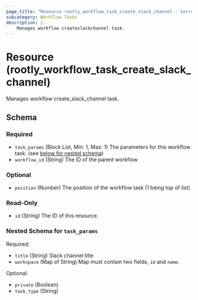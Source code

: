 ```yaml
---
page_title: "Resource rootly_workflow_task_create_slack_channel - terraform-provider-rootly"
subcategory: Workflow Tasks
description: |-
    Manages workflow createslackchannel task.
---
```


# Resource (rootly_workflow_task_create_slack_channel)

Manages workflow create_slack_channel task.

<!-- schema generated by tfplugindocs -->
## Schema

### Required

- `task_params` (Block List, Min: 1, Max: 1) The parameters for this workflow task. (see [below for nested schema](#nestedblock--task_params))
- `workflow_id` (String) The ID of the parent workflow

### Optional

- `position` (Number) The position of the workflow task (1 being top of list)

### Read-Only

- `id` (String) The ID of this resource.

<a id="nestedblock--task_params"></a>
### Nested Schema for `task_params`

Required:

- `title` (String) Slack channel title
- `workspace` (Map of String) Map must contain two fields, `id` and `name`.

Optional:

- `private` (Boolean)
- `task_type` (String)
